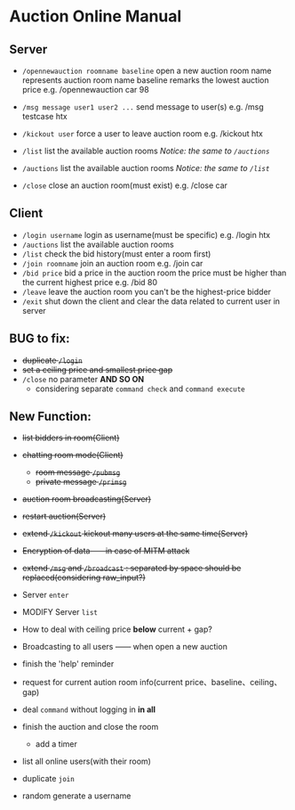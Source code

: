 # Auction Online Manual

## Server

- `/opennewauction roomname baseline`
  open a new auction room
  name represents auction room name
  baseline remarks the lowest auction price
  e.g. /opennewauction car 98

- `/msg message user1 user2 ...`
  send message to user(s)
  e.g. /msg testcase htx
- `/kickout user`
  force a user to leave auction room
  e.g. /kickout htx
- `/list`
  list the available auction rooms
  *Notice: the same to `/auctions`*
- `/auctions`
  list the available auction rooms
  *Notice: the same to `/list`*
- `/close`
  close an auction room(must exist)
  e.g. /close car

## Client

- `/login username`
  login as username(must be specific)
  e.g. /login htx
- `/auctions`
  list the available auction rooms
- `/list`
  check the bid history(must enter a room first)
- `/join roomname`
  join an auction room
  e.g. /join car
- `/bid price`
  bid a price in the auction room
  the price must be higher than the current highest price
  e.g. /bid 80
- `/leave`
  leave the auction room
  you can't be the highest-price bidder
- `/exit`
  shut down the client and clear the data related to current user in server

## BUG to fix:

- ~~duplicate `/login`~~
- ~~set a ceiling price and smallest price gap~~
- `/close` no parameter **AND SO ON**
  - considering separate `command check` and `command execute` 

## New Function:

- ~~list bidders in room(Client)~~
- ~~chatting room mode(Client)~~
  - ~~room message `/pubmsg`~~
  - ~~private message `/primsg`~~
- ~~auction room broadcasting(Server)~~
- ~~restart auction(Server)~~
- ~~extend `/kickout` kickout many users at the same time(Server)~~
- ~~Encryption of data——in case of MITM attack~~
- ~~extend `/msg` and `/broadcast` : separated by space should be replaced(considering raw_input?)~~
- Server `enter`
- MODIFY Server `list`
- How to deal with ceiling price **below** current + gap?
- Broadcasting to all users —— when open a new auction
- finish the 'help' reminder
- request for current aution room info(current price、baseline、ceiling、gap)
- deal `command` without logging in **in all**
- finish the auction and close the room

  - add a timer
- list all online users(with their room)
- duplicate `join`
- random generate a username


